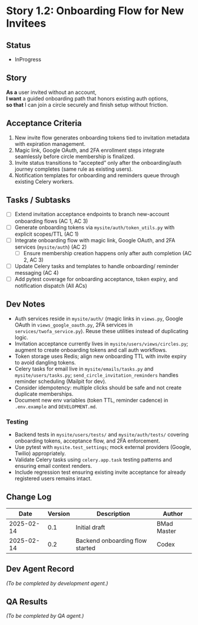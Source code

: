 # Story 1.2: Onboarding Flow for New Invitees

## Status
- InProgress

## Story
**As a** user invited without an account,  
**I want** a guided onboarding path that honors existing auth options,  
**so that** I can join a circle securely and finish setup without friction.

## Acceptance Criteria
1. New invite flow generates onboarding tokens tied to invitation metadata with expiration management.  
2. Magic link, Google OAuth, and 2FA enrollment steps integrate seamlessly before circle membership is finalized.  
3. Invite status transitions to “accepted” only after the onboarding/auth journey completes (same rule as existing users).  
4. Notification templates for onboarding and reminders queue through existing Celery workers.

## Tasks / Subtasks
- [ ] Extend invitation acceptance endpoints to branch new-account onboarding flows (AC 1, AC 3)  
- [ ] Generate onboarding tokens via `mysite/auth/token_utils.py` with explicit scopes/TTL (AC 1)  
- [ ] Integrate onboarding flow with magic link, Google OAuth, and 2FA services (`mysite/auth`) (AC 2)  
  - [ ] Ensure membership creation happens only after auth completion (AC 2, AC 3)  
- [ ] Update Celery tasks and templates to handle onboarding/ reminder messaging (AC 4)  
- [ ] Add pytest coverage for onboarding acceptance, token expiry, and notification dispatch (All ACs)

## Dev Notes
- Auth services reside in `mysite/auth/` (magic links in `views.py`, Google OAuth in `views_google_oauth.py`, 2FA services in `services/twofa_service.py`). Reuse these utilities instead of duplicating logic.  
- Invitation acceptance currently lives in `mysite/users/views/circles.py`; augment to create onboarding tokens and call auth workflows.  
- Token storage uses Redis; align new onboarding TTL with invite expiry to avoid dangling tokens.  
- Celery tasks for email live in `mysite/emails/tasks.py` and `mysite/users/tasks.py`; `send_circle_invitation_reminders` handles reminder scheduling (Mailpit for dev).  
- Consider idempotency: multiple clicks should be safe and not create duplicate memberships.  
- Document new env variables (token TTL, reminder cadence) in `.env.example` and `DEVELOPMENT.md`.

### Testing
- Backend tests in `mysite/users/tests/` and `mysite/auth/tests/` covering onboarding tokens, acceptance flow, and 2FA enforcement.  
- Use pytest with `mysite.test_settings`; mock external providers (Google, Twilio) appropriately.  
- Validate Celery tasks using `celery.app.task` testing patterns and ensuring email context renders.  
- Include regression test ensuring existing invite acceptance for already registered users remains intact.

## Change Log
| Date | Version | Description | Author |
| --- | --- | --- | --- |
| 2025-02-14 | 0.1 | Initial draft | BMad Master |
| 2025-02-14 | 0.2 | Backend onboarding flow started | Codex |

## Dev Agent Record
*(To be completed by development agent.)*

## QA Results
*(To be completed by QA agent.)*
